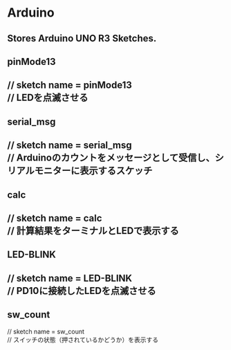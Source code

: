 # Arduino  
Stores Arduino UNO R3 Sketches.  
---  
## pinMode13  
// sketch name = pinMode13  
// LEDを点滅させる  
---  
## serial_msg  
// sketch name = serial_msg  
// Arduinoのカウントをメッセージとして受信し、シリアルモニターに表示するスケッチ  
---  
## calc  
// sketch name = calc  
// 計算結果をターミナルとLEDで表示する  
---  
## LED-BLINK  
// sketch name = LED-BLINK  
// PD10に接続したLEDを点滅させる  
---  
## sw_count  
// sketch name = sw_count  
// スイッチの状態（押されているかどうか）を表示する  

